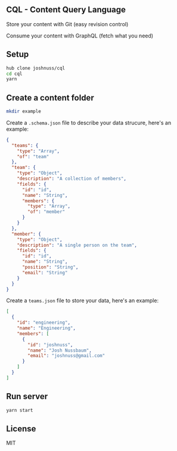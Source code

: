 CQL - Content Query Language
----------------------------

Store your content with Git (easy revision control)

Consume your content with GraphQL (fetch what you need)

## Setup

```bash
hub clone joshnuss/cql
cd cql
yarn
```

## Create a content folder

```bash
mkdir example
```

Create a `.schema.json` file to describe your data strucure, here's an example:

```json
{
  "teams": {
    "type": "Array",
    "of": "team"
  },
  "team": {
    "type": "Object",
    "description": "A collection of members",
    "fields": {
      "id": "id",
      "name": "String",
      "members": {
        "type": "Array",
        "of": "member"
      }
    }
  },
  "member": {
    "type": "Object",
    "description": "A single person on the team",
    "fields": {
      "id": "id",
      "name": "String",
      "position": "String",
      "email": "String"
    }
  }
}
```

Create a `teams.json` file to store your data, here's an example:

```json
[
  {
    "id": "engineering",
    "name": "Engineering",
    "members": [
      {
        "id": "joshnuss",
        "name": "Josh Nussbaum",
        "email": "joshnuss@gmail.com"
      }
    ]
  }
]
```


## Run server

```bash
yarn start
```

## License

MIT
